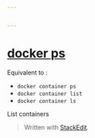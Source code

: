 ```yaml
---


---
```


<h1 id="docker-ps"><a href="https://docs.docker.com/engine/reference/commandline/container_ls/">docker ps</a></h1>
<p>Equivalent to :</p>
<ul>
<li><code>docker container ps</code></li>
<li><code>docker container list</code></li>
<li><code>docker container ls</code></li>
</ul>
<p>List containers</p>
<blockquote>
<p>Written with <a href="https://stackedit.io/">StackEdit</a>.</p>
</blockquote>

